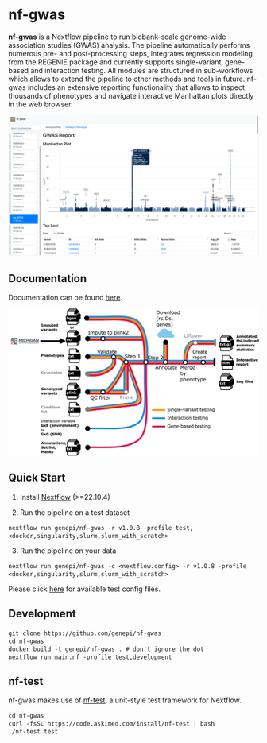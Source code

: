 # nf-gwas

**nf-gwas** is a Nextflow pipeline to run biobank-scale genome-wide association studies (GWAS) analysis. The pipeline automatically performs numerous pre- and post-processing steps, integrates regression modeling from the REGENIE package and currently supports single-variant, gene-based and interaction testing. All modules are structured in sub-workflows which allows to extend the pipeline to other methods and tools in future. nf-gwas includes an extensive reporting functionality that allows to inspect thousands of phenotypes and navigate interactive Manhattan plots directly in the web browser. 



![image](docs/images/Figure2_example_report.png)

## Documentation

Documentation can be found [here](https://genepi.github.io/nf-gwas/).

![image](docs/images/Figure1_MetroMap_v02.jpg)



## Quick Start

1. Install [Nextflow](https://www.nextflow.io/docs/latest/getstarted.html#installation) (>=22.10.4)

2. Run the pipeline on a test dataset

```
nextflow run genepi/nf-gwas -r v1.0.8 -profile test,<docker,singularity,slurm,slurm_with_scratch>
```

3. Run the pipeline on your data

```
nextflow run genepi/nf-gwas -c <nextflow.config> -r v1.0.8 -profile <docker,singularity,slurm,slurm_with_scratch>
```

Please click [here](tests) for available test config files.

## Development

```
git clone https://github.com/genepi/nf-gwas
cd nf-gwas
docker build -t genepi/nf-gwas . # don't ignore the dot
nextflow run main.nf -profile test,development
```

## nf-test

nf-gwas makes use of [nf-test](https://github.com/askimed/nf-test), a unit-style test framework for Nextflow.

```
cd nf-gwas
curl -fsSL https://code.askimed.com/install/nf-test | bash
./nf-test test
```

